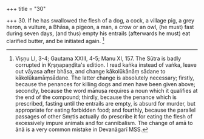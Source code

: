 +++
title = "30"

+++
30. If he has swallowed the flesh of a dog, a cock, a village pig, a grey heron, a vulture, a Bhāsa, a pigeon, a man, a crow or an owl, (he must) fast during seven days, (and thus) empty his entrails (afterwards he must) eat clarified butter, and be initiated again. [^21] 


[^21]:  Viṣṇu LI, 3-4; Gautama XXIII, 4-5; Manu XI, 157. The Sūtra is badly corrupted in Kṛṣṇapaṇḍita's edition. I read kaṅka instead of vaṅka, leave out vāyasa after bhāsa, and change kākolūkānāṃ sādane to kākolūkamāṃsādane. The latter change is absolutely necessary; firstly, because the penances for killing dogs and men have been given above; secondly, because the word mānuṣa requires a noun which it qualifies at the end of the compound; thirdly, because the penance which is prescribed, fasting until the entrails are empty, is absurd for murder, but appropriate for eating forbidden food; and fourthly, because the parallel passages of other Smṛtis actually do prescribe it for eating the flesh of excessively impure animals and for cannibalism. The change of amā to ānā is a very common mistake in Devanāgarī MSS.

